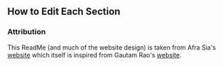 ## How to Edit Each Section

### Attribution

This ReadMe (and much of the website design) is taken from Afra Sia's [website](https://github.com/afras-sial) which itself is inspired from Gautam Rao's [website](https://github.com/gautamrao/gautamrao.github.io).


